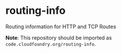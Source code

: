 routing-info
=============

Routing information for HTTP and TCP Routes

**Note**: This repository should be imported as `code.cloudfoundry.org/routing-info`.
